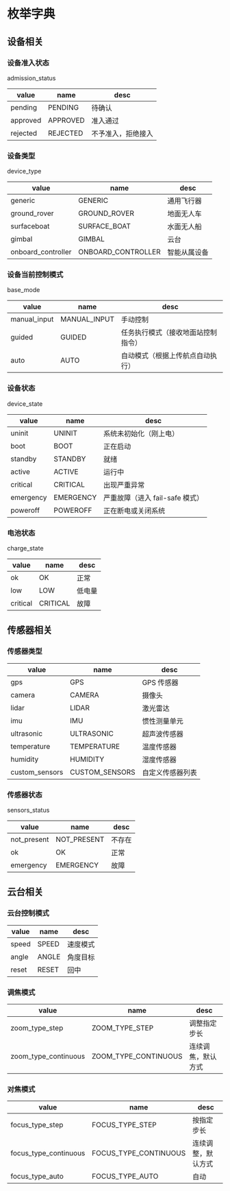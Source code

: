 # 枚举字典

## 设备相关

### 设备准入状态

admission_status

| value    | name     | desc               |
| -------- | -------- | ------------------ |
| pending  | PENDING  | 待确认             |
| approved | APPROVED | 准入通过           |
| rejected | REJECTED | 不予准入，拒绝接入 |

### 设备类型

device_type

| value              | name               | desc         |
| ------------------ | ------------------ | ------------ |
| generic            | GENERIC            | 通用飞行器   |
| ground_rover       | GROUND_ROVER       | 地面无人车   |
| surfaceboat        | SURFACE_BOAT       | 水面无人船   |
| gimbal             | GIMBAL             | 云台         |
| onboard_controller | ONBOARD_CONTROLLER | 智能从属设备 |

### 设备当前控制模式

base_mode

| value        | name         | desc                               |
| ------------ | ------------ | ---------------------------------- |
| manual_input | MANUAL_INPUT | 手动控制                           |
| guided       | GUIDED       | 任务执行模式（接收地面站控制指令） |
| auto         | AUTO         | 自动模式（根据上传航点自动执行）   |

### 设备状态

device_state

| value     | name      | desc                            |
| --------- | --------- | ------------------------------- |
| uninit    | UNINIT    | 系统未初始化（刚上电）          |
| boot      | BOOT      | 正在启动                        |
| standby   | STANDBY   | 就绪                            |
| active    | ACTIVE    | 运行中                          |
| critical  | CRITICAL  | 出现严重异常                    |
| emergency | EMERGENCY | 严重故障（进入 fail-safe 模式） |
| poweroff  | POWEROFF  | 正在断电或关闭系统              |

### 电池状态

charge_state

| value    | name     | desc   |
| -------- | -------- | ------ |
| ok       | OK       | 正常   |
| low      | LOW      | 低电量 |
| critical | CRITICAL | 故障   |

## 传感器相关

### 传感器类型

| value          | name           | desc             |
| -------------- | -------------- | ---------------- |
| gps            | GPS            | GPS 传感器       |
| camera         | CAMERA         | 摄像头           |
| lidar          | LIDAR          | 激光雷达         |
| imu            | IMU            | 惯性测量单元     |
| ultrasonic     | ULTRASONIC     | 超声波传感器     |
| temperature    | TEMPERATURE    | 温度传感器       |
| humidity       | HUMIDITY       | 湿度传感器       |
| custom_sensors | CUSTOM_SENSORS | 自定义传感器列表 |

### 传感器状态

sensors_status

| value       | name        | desc   |
| ----------- | ----------- | ------ |
| not_present | NOT_PRESENT | 不存在 |
| ok          | OK          | 正常   |
| emergency   | EMERGENCY   | 故障   |

## 云台相关

### 云台控制模式

| value | name  | desc     |
| ----- | ----- | -------- |
| speed | SPEED | 速度模式 |
| angle | ANGLE | 角度目标 |
| reset | RESET | 回中 |

### 调焦模式

| value                | name                 | desc               |
| -------------------- | -------------------- | ------------------ |
| zoom_type_step       | ZOOM_TYPE_STEP       | 调整指定步长       |
| zoom_type_continuous | ZOOM_TYPE_CONTINUOUS | 连续调焦，默认方式 |

### 对焦模式

| value                 | name                  | desc               |
| --------------------- | --------------------- | ------------------ |
| focus_type_step       | FOCUS_TYPE_STEP       | 按指定步长         |
| focus_type_continuous | FOCUS_TYPE_CONTINUOUS | 连续调整，默认方式 |
| focus_type_auto       | FOCUS_TYPE_AUTO       | 自动               |
